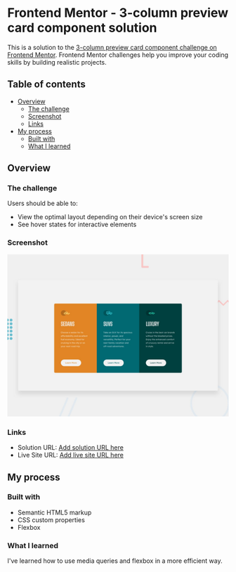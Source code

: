 # Frontend Mentor - 3-column preview card component solution

This is a solution to the [3-column preview card component challenge on Frontend Mentor](https://www.frontendmentor.io/challenges/3column-preview-card-component-pH92eAR2-). Frontend Mentor challenges help you improve your coding skills by building realistic projects. 

## Table of contents

- [Overview](#overview)
  - [The challenge](#the-challenge)
  - [Screenshot](#screenshot)
  - [Links](#links)
- [My process](#my-process)
  - [Built with](#built-with)
  - [What I learned](#what-i-learned)
 
## Overview

### The challenge

Users should be able to:

- View the optimal layout depending on their device's screen size
- See hover states for interactive elements

### Screenshot

![](design/desktop-preview.jpg)


### Links

- Solution URL: [Add solution URL here](https://github.com/Rocky-MPN/3-column-preview-card-component)
- Live Site URL: [Add live site URL here](https://rocky-mpn.github.io/3-column-preview-card-component/)

## My process

### Built with

- Semantic HTML5 markup
- CSS custom properties
- Flexbox

### What I learned

I've learned how to use media queries and flexbox in a more efficient way.

